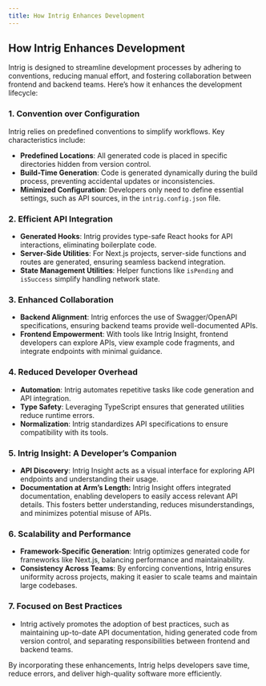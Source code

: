 ```yaml
---
title: How Intrig Enhances Development
---
```


## How Intrig Enhances Development

Intrig is designed to streamline development processes by adhering to conventions, reducing manual effort, and fostering collaboration between frontend and backend teams. Here’s how it enhances the development lifecycle:

### **1. Convention over Configuration**

Intrig relies on predefined conventions to simplify workflows. Key characteristics include:

- **Predefined Locations**: All generated code is placed in specific directories hidden from version control.
- **Build-Time Generation**: Code is generated dynamically during the build process, preventing accidental updates or inconsistencies.
- **Minimized Configuration**: Developers only need to define essential settings, such as API sources, in the `intrig.config.json` file.

### **2. Efficient API Integration**

- **Generated Hooks**: Intrig provides type-safe React hooks for API interactions, eliminating boilerplate code.
- **Server-Side Utilities**: For Next.js projects, server-side functions and routes are generated, ensuring seamless backend integration.
- **State Management Utilities**: Helper functions like `isPending` and `isSuccess` simplify handling network state.

### **3. Enhanced Collaboration**

- **Backend Alignment**: Intrig enforces the use of Swagger/OpenAPI specifications, ensuring backend teams provide well-documented APIs.
- **Frontend Empowerment**: With tools like Intrig Insight, frontend developers can explore APIs, view example code fragments, and integrate endpoints with minimal guidance.

### **4. Reduced Developer Overhead**

- **Automation**: Intrig automates repetitive tasks like code generation and API integration.
- **Type Safety**: Leveraging TypeScript ensures that generated utilities reduce runtime errors.
- **Normalization**: Intrig standardizes API specifications to ensure compatibility with its tools.

### **5. Intrig Insight: A Developer’s Companion**

- **API Discovery**: Intrig Insight acts as a visual interface for exploring API endpoints and understanding their usage.
- **Documentation at Arm’s Length:** Intrig Insight offers integrated documentation, enabling developers to easily access relevant API details. This fosters better understanding, reduces misunderstandings, and minimizes potential misuse of APIs. 

### **6. Scalability and Performance**

- **Framework-Specific Generation**: Intrig optimizes generated code for frameworks like Next.js, balancing performance and maintainability.
- **Consistency Across Teams**: By enforcing conventions, Intrig ensures uniformity across projects, making it easier to scale teams and maintain large codebases.

### **7. Focused on Best Practices**

- Intrig actively promotes the adoption of best practices, such as maintaining up-to-date API documentation, hiding generated code from version control, and separating responsibilities between frontend and backend teams.

By incorporating these enhancements, Intrig helps developers save time, reduce errors, and deliver high-quality software more efficiently.

